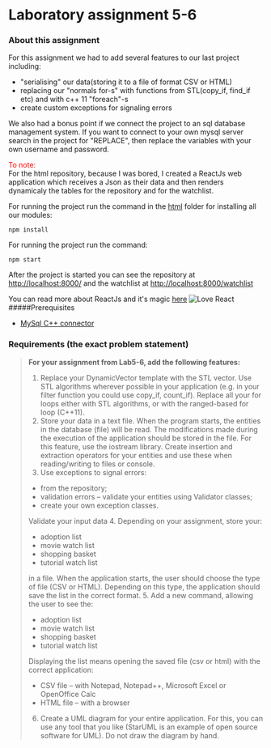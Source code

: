 # Laboratory assignment 5-6

### About this assignment

For this assignment we had to add several features to our last project including:
 * "serialising" our data(storing it to a file of format CSV or HTML)
 * replacing our "normals for-s" with functions from STL(copy_if, find_if etc) and  with c++ 11 "foreach"-s
 * create custom exceptions for signaling errors
 
We also had a bonus point if we connect the project to an sql database management system. 
If you want to connect to your own mysql server search in the project for "REPLACE", then replace the variables with 
your own username and password.
 <div style="color:red">To note:</div> For the html repository, because I was bored, I created a ReactJs web application which receives
 a Json as their data and then renders dynamicaly the tables for the repository and for the watchlist.
 
 For running the project run the command in the [html](./Lab4/Lab3-bun/html) folder for installing all our modules:
 
    npm install
    
 For running the project run the command:
 
    npm start
 
 After the project is started you can see the repository at [http://localhost:8000/](http://localhost:8000/watchlist)
 and the watchlist at [http://localhost:8000/watchlist](http://localhost:8000/watchlist)
 
You can read more about ReactJs and it's magic [here](https://reactjs.org/)
![Love React](https://rawgit.com/gorangajic/react-icons/master/react-icons.svg)
#####Prerequisites
 * [MySql C++ connector](https://dev.mysql.com/downloads/connector/cpp/8.0.html)
### Requirements (the exact problem statement)


> **For your assignment from Lab5-6, add the following features:**
> 1. Replace your DynamicVector template with the STL vector. Use STL algorithms wherever possible
in your application (e.g. in your filter function you could use copy_if, count_if). Replace all your
for loops either with STL algorithms, or with the ranged-based for loop (C++11).
> 2. Store your data in a text file. When the program starts, the entities in the database (file) will be
read. The modifications made during the execution of the application should be stored in the file.
For this feature, use the iostream library. Create insertion and extraction operators for your
entities and use these when reading/writing to files or console.
> 3. Use exceptions to signal errors:
>   - from the repository;
>   - validation errors – validate your entities using Validator classes;
>   - create your own exception classes.
>
>  Validate your input data
> 4.  Depending on your assignment, store your:
>    - adoption list
>    - movie watch list
>    - shopping basket
>    - tutorial watch list
>
>  in a file. When the application starts, the user should choose the type of file (CSV or HTML).
Depending on this type, the application should save the list in the correct format.
> 5. Add a new command, allowing the user to see the:
>   - adoption list
>   - movie watch list
>   - shopping basket
>   - tutorial watch list
>
> Displaying the list means opening the saved file (csv or html) with the correct application:
>   - CSV file – with Notepad, Notepad++, Microsoft Excel or OpenOffice Calc
>   - HTML file – with a browser
> 6. Create a UML diagram for your entire application. For this, you can use any tool that you like
(StarUML is an example of open source software for UML). Do not draw the diagram by hand.